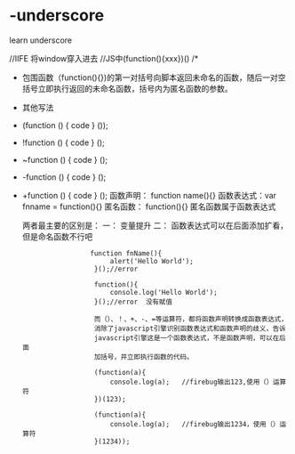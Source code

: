 # -underscore
learn underscore

//IIFE 将window穿入进去
//JS中(function(){xxx})()
/*
* 包围函数（function(){})的第一对括号向脚本返回未命名的函数，随后一对空括号立即执行返回的未命名函数，括号内为匿名函数的参数。
* 其他写法
* (function () {  code  } ()); 
* !function () {  code  } ();
* ~function () {  code  } ();
* -function () {  code  } ();
* +function () {  code  } ();
  函数声明：  function name(){}
  函数表达式：var fnname = function(){}
  匿名函数：  function(){} 匿名函数属于函数表达式

  两者最主要的区别是： 一： 变量提升
                       二： 函数表达式可以在后面添加扩看，但是命名函数不行吧

                       function fnName(){
                            alert('Hello World');
                        }();//error

                        function(){
                            console.log('Hello World');    
                        }();//error  没有赋值

                        而（）、！、+、-、=等运算符，都将函数声明转换成函数表达式，
                        消除了javascript引擎识别函数表达式和函数声明的歧义，告诉
                        javascript引擎这是一个函数表达式，不是函数声明，可以在后面
                        加括号，并立即执行函数的代码。

                        (function(a){
                            console.log(a);   //firebug输出123,使用（）运算符
                        })(123);

                        (function(a){
                            console.log(a);   //firebug输出1234，使用（）运算符
                        }(1234));
